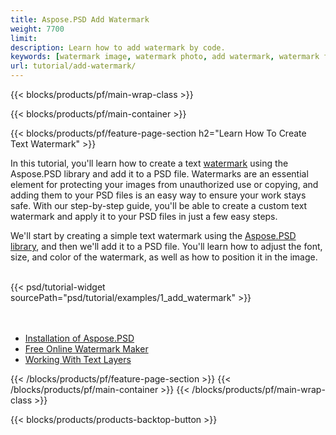 ```yaml
---
title: Aspose.PSD Add Watermark
weight: 7700
limit: 
description: Learn how to add watermark by code.
keywords: [watermark image, watermark photo, add watermark, watermark for psd, export psd, open photoshop file, psd file preview, watermark photoshop]
url: tutorial/add-watermark/
---
```


{{< blocks/products/pf/main-wrap-class >}}


{{< blocks/products/pf/main-container >}}


{{< blocks/products/pf/feature-page-section h2="Learn How To Create Text Watermark" >}}

<p>
In this tutorial, you'll learn how to create a text <a href="https://products.aspose.app/psd/watermark">watermark</a> using the Aspose.PSD library and add it to a PSD file. Watermarks are an essential element for protecting your images from unauthorized use or copying, and adding them to your PSD files is an easy way to ensure your work stays safe. With our step-by-step guide, you'll be able to create a custom text watermark and apply it to your PSD files in just a few easy steps.
</p>

<p>
We'll start by creating a simple text watermark using the <a href="https://www.nuget.org/packages/Aspose.PSD">Aspose.PSD library</a>, and then we'll add it to a PSD file. You'll learn how to adjust the font, size, and color of the watermark, as well as how to position it in the image.
</p>

<br />
{{< psd/tutorial-widget sourcePath="psd/tutorial/examples/1_add_watermark" >}}
<br />

<br />
<br />
<div class="code-sample">
    <ul class="link-list">
        <li class="link-item"><a href="https://docs.aspose.com/psd/net/installation/">Installation of Aspose.PSD</a></li>
        <li class="link-item"><a href="https://products.aspose.app/psd/watermark">Free Online Watermark Maker</a></li>
        <li class="link-item"><a href="https://docs.aspose.com/psd/net/working-with-text-layers/">Working With Text Layers</a></li>
    </ul>
</div>


{{< /blocks/products/pf/feature-page-section >}}
{{< /blocks/products/pf/main-container >}}
{{< /blocks/products/pf/main-wrap-class >}}

{{< blocks/products/products-backtop-button >}}

